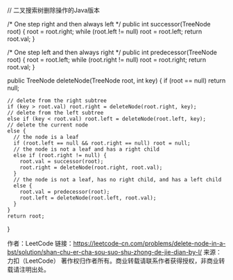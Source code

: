   // 二叉搜索树删除操作的Java版本
  
  /*
  One step right and then always left
  */
  public int successor(TreeNode root) {
    root = root.right;
    while (root.left != null) root = root.left;
    return root.val;
  }

  /*
  One step left and then always right
  */
  public int predecessor(TreeNode root) {
    root = root.left;
    while (root.right != null) root = root.right;
    return root.val;
  }

  public TreeNode deleteNode(TreeNode root, int key) {
    if (root == null) return null;

    // delete from the right subtree
    if (key > root.val) root.right = deleteNode(root.right, key);
    // delete from the left subtree
    else if (key < root.val) root.left = deleteNode(root.left, key);
    // delete the current node
    else {
      // the node is a leaf
      if (root.left == null && root.right == null) root = null;
      // the node is not a leaf and has a right child
      else if (root.right != null) {
        root.val = successor(root);
        root.right = deleteNode(root.right, root.val);
      }
      // the node is not a leaf, has no right child, and has a left child    
      else {
        root.val = predecessor(root);
        root.left = deleteNode(root.left, root.val);
      }
    }
    return root;
  }

作者：LeetCode
链接：https://leetcode-cn.com/problems/delete-node-in-a-bst/solution/shan-chu-er-cha-sou-suo-shu-zhong-de-jie-dian-by-l/
来源：力扣（LeetCode）
著作权归作者所有。商业转载请联系作者获得授权，非商业转载请注明出处。